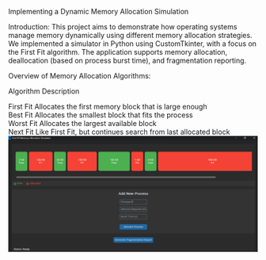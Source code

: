 Implementing a Dynamic Memory Allocation Simulation

Introduction:
This project aims to demonstrate how operating systems manage memory dynamically using different memory allocation strategies. We implemented a simulator in Python using CustomTkinter, with a focus on the First Fit algorithm. The application supports memory allocation, deallocation (based on process burst time), and fragmentation reporting.

Overview of Memory Allocation Algorithms:

Algorithm	Description
	
First Fit	Allocates the first memory block that is large enough	
Best Fit	Allocates the smallest block that fits the process	
Worst Fit	Allocates the largest available block	
Next Fit	Like First Fit, but continues search from last allocated block	
![Demo](GUI.png)
